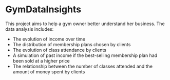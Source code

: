 # GymDataInsights

This project aims to help a gym owner better understand her business. The data analysis includes:
- The evolution of income over time
- The distribution of membership plans chosen by clients
- The evolution of class attendance by clients
- A simulation of past income if the best-selling membership plan had been sold at a higher price
- The relationship between the number of classes attended and the amount of money spent by clients

